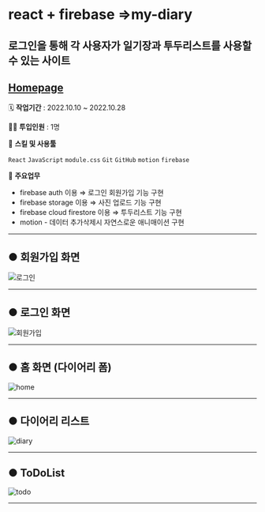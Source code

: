 # react + firebase =>my-diary

## 로그인을 통해 각 사용자가 일기장과 투두리스트를 사용할수 있는 사이트

## [Homepage](https://mydiary-50193.web.app/)

🗓️ **작업기간** : 2022.10.10 ~ 2022.10.28

👨‍💻 **투입인원** : 1명

🌱 **스킬 및 사용툴**

`React` `JavaScript` `module.css` `Git` `GitHub` `motion` `firebase`

📒 **주요업무**

- firebase auth 이용 ⇒ 로그인 회원가입 기능 구현
- firebase storage 이용 ⇒ 사진 업로드 기능 구현
- firebase cloud firestore 이용 ⇒ 투두리스트 기능 구현
- motion - 데이터 추가삭제시 자연스로운 애니매이션 구현

---

## ● 회원가입 화면

![로그인](https://user-images.githubusercontent.com/82385282/198648920-86f42abe-6c9d-4d38-bf47-69279dd99596.png)

---

## ● 로그인 화면

![회원가입](https://user-images.githubusercontent.com/82385282/198648978-eb4aca75-dc09-4c26-b37d-d815e205338b.png)

---

## ● 홈 화면 (다이어리 폼)

![home](https://user-images.githubusercontent.com/82385282/198649006-0a53b81d-6a06-4e0f-9534-0c3847be8f1c.png)

---

## ● 다이어리 리스트

![diary](https://user-images.githubusercontent.com/82385282/198649054-a9c8151a-8d36-465f-8656-d3f465818ff1.png)

---

## ● ToDoList

![todo](https://user-images.githubusercontent.com/82385282/198649069-637ebf2a-58a7-41d1-b5fc-8d2862c609d8.png)

---
